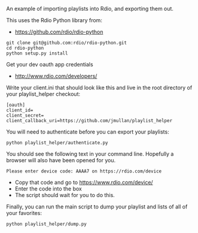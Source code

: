An example of importing playlists into Rdio, and exporting them out.

This uses the Rdio Python library from:

- https://github.com/rdio/rdio-python

~~~
git clone git@github.com:rdio/rdio-python.git
cd rdio-python
python setup.py install
~~~

Get your dev oauth app credentials

- http://www.rdio.com/developers/

Write your client.ini that should look like this and live in the root directory of your playlist_helper checkout:

    [oauth]
    client_id=
    client_secret=
    client_callback_uri=https://github.com/jmullan/playlist_helper

You will need to authenticate before you can export your playlists:

    python playlist_helper/authenticate.py

You should see the following text in your command line. Hopefully a browser will also have been opened for you.

    Please enter device code: AAAA7 on https://rdio.com/device

- Copy that code and go to https://www.rdio.com/device/
- Enter the code into the box
- The script should wait for you to do this.

Finally, you can run the main script to dump your playlist and lists of all of your favorites:

    python playlist_helper/dump.py
